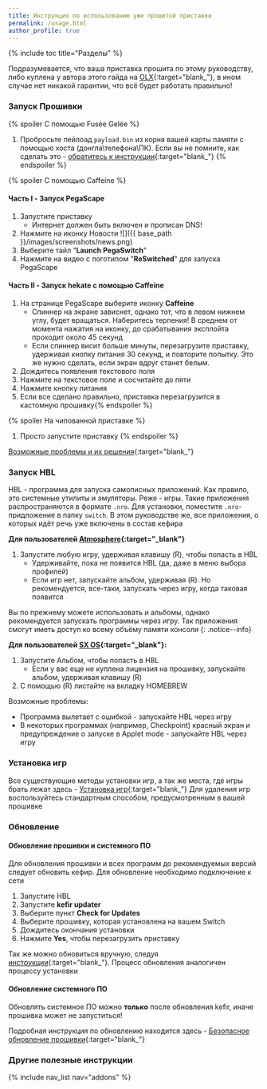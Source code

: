 ```yaml
---
title: Инструкция по использованию уже прошитой приставки 
permalink: /usage.html
author_profile: true
---
```

{% include toc title="Разделы" %}

Подразумевается, что ваша приставка прошита по этому руководству, либо куплена у автора этого гайда на [OLX](http://3dscfw.olx.ua){:target="blank_"}, в ином случае нет никакой гарантии, что всё будет работать правильно!

### Запуск Прошивки 

{% spoiler С помощью Fusée Gelée %}
1. Пробросьте пейлоад `payload.bin` из корня вашей карты памяти с помощью хоста (донгла\телефона\ПК). Если вы не помните, как сделать это - [обратитесь к инструкции](fusee-gelee){:target="blank_"}
{% endspoiler %}

{% spoiler С помощью Caffeine %}
#### Часть I - Запуск PegaScape

1. Запустите приставку
    * Интернет должен быть включен и прописан DNS! 
1. Нажмите на иконку Новости ![]({{ base_path }}/images/screenshots/news.png) 
1. Выберите тайл "**Launch PegaSwitch**"
1. Нажмите на видео с логотипом "**ReSwitched**" для запуска PegaScape

#### Часть II - Запуск hekate с помощью Caffeine

1. На странице PegaScape выберите иконку **Caffeine**
	* Спиннер на экране зависнет, однако тот, что в левом нижнем углу, будет вращаться. Наберитесь терпения! В среднем от момента нажатия на иконку,  до срабатывания эксплойта проходит около 45 секунд
	* Если спиннер висит больше минуты, перезагрузите приставку, удерживая кнопку питания 30 секунд, и повторите попытку. Это же нужно сделать, если экран вдруг станет белым. 
1. Дождитесь появления текстового поля 
1. Нажмите на текстовое поле и сосчитайте до пяти
1. Нажмите кнопку питания
1. Если все сделано правильно, приставка перезагрузится в кастомную прошивку{% endspoiler %}

{% spoiler На чипованной приставке %}
1. Просто запустите приставку 
{% endspoiler %}

[Возможные проблемы и их решения](troubleshooting){:target="blank_"}

### Запуск HBL 

HBL - программа для запуска самописных приложений. Как правило, это системные утилиты и эмуляторы. Реже - игры. Такие приложения распространяются в формате `.nro`. Для установки, поместите `.nro`-придложение в папку `switch`. В этом руководстве же, все приложения, о которых идёт речь уже включены в состав кефира 

**Для пользователей [Atmosphere](atmos){:target="_blank"}**
1. Запустите любую игру, удерживая клавишу (R), чтобы попасть в HBL
    * Удерживайте, пока не появится HBL (да, даже в меню выбора профилей)
    * Если игр нет, запускайте альбом, удерживая (R). Но рекомендуется, все-таки, запускать через игру, когда таковая появится 

Вы по прежнему можете использовать и альбомы, однако рекомендуется запускать программы через игру. Так приложения смогут иметь доступ ко всему объёму памяти консоли
{: .notice--info}

**Для пользователей [SX OS](cfw#sx-os){:target="_blank"}:**
1. Запустите Альбом, чтобы попасть в HBL
    * Если у вас еще не куплена лицензия на прошивку, запускайте альбом, удерживая клавишу (R)
1. С помощью (R) листайте на вкладку HOMEBREW 

Возможные проблемы: 
* Программа вылетает с ошибкой - запускайте HBL через игру
* В некоторых программах (например, Checkpoint) красный экран и предупреждение о запуске в Applet mode - запускайте HBL через игру

### Установка игр 

Все существующие методы установки игр, а так же места, где игры брать лежат здесь - [Установка игр](games){:target="blank_"}
Для удаления игр воспользуйтесь стандартным способом, предусмотренным в вашей прошивке

### Обновление

#### Обновление прошивки и системного ПО 

Для обновления прошивки и всех программ до рекомендуемых версий следует обновить кефир. Для обновление необходимо подключение к сети 

1. Запустите HBL 
1. Запустите **kefir updater**
1. Выберите пункт **Check for Updates**
1. Выберите прошивку, которая установлена на вашем Switch
1. Дождитесь окончания установки 
1. Нажмите **Yes**, чтобы перезагрузить приставку

Так же можно обновиться вручную, следуя [инструкции](kefir){:target="blank_"}. Процесс обновления аналогичен процессу установки

#### Обновление системного ПО

Обновлять системное ПО можно **только** после обновления kefir, иначе прошивка может не запуститься! 

Подробная инструкция по обновлению находится здесь - [Безопасное обновление прошивки](update-to-latest){:target="blank_"}

### Другие полезные инструкции 

{% include nav_list nav="addons" %}